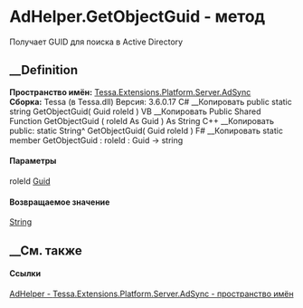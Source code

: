 # AdHelper.GetObjectGuid - метод
Получает GUID для поиска в Active Directory
## __Definition
 **Пространство имён:**
[Tessa.Extensions.Platform.Server.AdSync](N_Tessa_Extensions_Platform_Server_AdSync.htm)  
 **Сборка:** Tessa (в Tessa.dll) Версия: 3.6.0.17
C# __Копировать
     public static string GetObjectGuid(
    	Guid roleId
    )
VB __Копировать
     Public Shared Function GetObjectGuid ( 
    	roleId As Guid
    ) As String
C++ __Копировать
     public:
    static String^ GetObjectGuid(
    	Guid roleId
    )
F# __Копировать
     static member GetObjectGuid : 
            roleId : Guid -> string 
#### Параметры
roleId [Guid](https://learn.microsoft.com/dotnet/api/system.guid)
#### Возвращаемое значение
[String](https://learn.microsoft.com/dotnet/api/system.string)  
##  __См. также
#### Ссылки
[AdHelper - ](T_Tessa_Extensions_Platform_Server_AdSync_AdHelper.htm)
[Tessa.Extensions.Platform.Server.AdSync - пространство
имён](N_Tessa_Extensions_Platform_Server_AdSync.htm)
